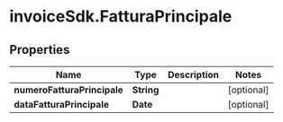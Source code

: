# invoiceSdk.FatturaPrincipale

## Properties

Name | Type | Description | Notes
------------ | ------------- | ------------- | -------------
**numeroFatturaPrincipale** | **String** |  | [optional] 
**dataFatturaPrincipale** | **Date** |  | [optional] 


